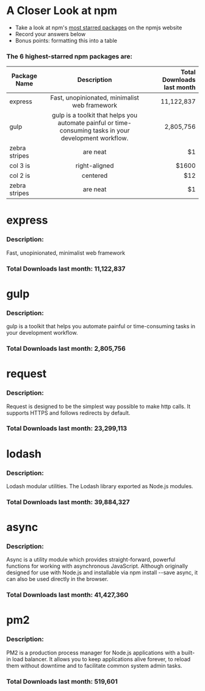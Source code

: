 # A Closer Look at npm
- Take a look at npm's [most starred packages](https://www.npmjs.com/browse/star) on the npmjs website
- Record your answers below
- Bonus points: formatting this into a table

### The 6 highest-starred npm packages are:

| Package Name | Description | Total Downloads last month|
| ------------- |:-------------:| -----:|
| express | Fast, unopinionated, minimalist web framework | 11,122,837 |
| gulp | gulp is a toolkit that helps you automate painful or time-consuming tasks in your development workflow. | 2,805,756 |
| zebra stripes | are neat      |    $1 |
| col 3 is      | right-aligned | $1600 |
| col 2 is      | centered      |   $12 |
| zebra stripes | are neat      |    $1 |


# express

### Description:
Fast, unopinionated, minimalist web framework

### Total Downloads last month: 11,122,837

# gulp

### Description:
gulp is a toolkit that helps you automate painful or time-consuming tasks in your development workflow.

### Total Downloads last month: 2,805,756

# request

### Description:
Request is designed to be the simplest way possible to make http calls. It supports HTTPS and follows redirects by default.

### Total Downloads last month: 23,299,113

# lodash

### Description:
Lodash modular utilities. The Lodash library exported as Node.js modules.

### Total Downloads last month: 39,884,327

# async

### Description:
Async is a utility module which provides straight-forward, powerful functions for working with asynchronous JavaScript. Although originally designed for use with Node.js and installable via npm install --save async, it can also be used directly in the browser.

### Total Downloads last month: 41,427,360

# pm2

### Description:
PM2 is a production process manager for Node.js applications with a built-in load balancer. It allows you to keep applications alive forever, to reload them without downtime and to facilitate common system admin tasks.

### Total Downloads last month: 519,601
